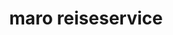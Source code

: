 ---
title: "maro reiseservice"
url: /rothenburg-ob-der-tauber/maro-reiseservice/
shop: Reisebüro
---